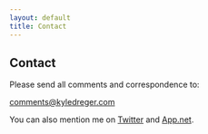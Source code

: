 ```yaml
---
layout: default
title: Contact
---
```

## Contact
Please send all comments and correspondence to:

[comments@kyledreger.com](mailto:comments@kyledreger.com)

You can also mention me on [Twitter](http://twitter.com/kyledreger) and [App.net](http://alpha.app.net/kyledreger).